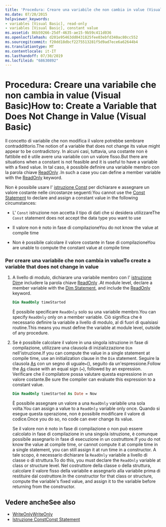 ```yaml
---
title: 'Procedura: Creare una variabile che non cambia in value (Visual Basic)'
ms.date: 07/20/2015
helpviewer_keywords:
- variables [Visual Basic], read-only
- variables [Visual Basic], constant value
ms.assetid: 86b59266-25df-4635-ae15-9b59c411d036
ms.openlocfilehash: d201e95463dd0431825fee03ebfd340ac80cc552
ms.sourcegitcommit: f20dd18dbcf2275513281f5d9ad7ece6a62644b4
ms.translationtype: MT
ms.contentlocale: it-IT
ms.lasthandoff: 07/30/2019
ms.locfileid: "68630892"
---
```

# <a name="how-to-create-a-variable-that-does-not-change-in-value-visual-basic"></a><span data-ttu-id="3b783-102">Procedura: Creare una variabile che non cambia in value (Visual Basic)</span><span class="sxs-lookup"><span data-stu-id="3b783-102">How to: Create a Variable that Does Not Change in Value (Visual Basic)</span></span>

<span data-ttu-id="3b783-103">Il concetto di variabile che non modifica il valore potrebbe sembrare contraddittorio.</span><span class="sxs-lookup"><span data-stu-id="3b783-103">The notion of a variable that does not change its value might appear to be contradictory.</span></span> <span data-ttu-id="3b783-104">In alcuni casi, tuttavia, una costante non è fattibile ed è utile avere una variabile con un valore fisso.</span><span class="sxs-lookup"><span data-stu-id="3b783-104">But there are situations when a constant is not feasible and it is useful to have a variable with a fixed value.</span></span> <span data-ttu-id="3b783-105">In tal caso, è possibile definire una variabile membro con la parola chiave [ReadOnly](../../../../visual-basic/language-reference/modifiers/readonly.md) .</span><span class="sxs-lookup"><span data-stu-id="3b783-105">In such a case you can define a member variable with the [ReadOnly](../../../../visual-basic/language-reference/modifiers/readonly.md) keyword.</span></span>

<span data-ttu-id="3b783-106">Non è possibile usare l' [istruzione Const](../../../../visual-basic/language-reference/statements/const-statement.md) per dichiarare e assegnare un valore costante nelle circostanze seguenti:</span><span class="sxs-lookup"><span data-stu-id="3b783-106">You cannot use the [Const Statement](../../../../visual-basic/language-reference/statements/const-statement.md) to declare and assign a constant value in the following circumstances:</span></span>

- <span data-ttu-id="3b783-107">L' `Const` istruzione non accetta il tipo di dati che si desidera utilizzare</span><span class="sxs-lookup"><span data-stu-id="3b783-107">The `Const` statement does not accept the data type you want to use</span></span>

- <span data-ttu-id="3b783-108">Il valore non è noto in fase di compilazione</span><span class="sxs-lookup"><span data-stu-id="3b783-108">You do not know the value at compile time</span></span>

- <span data-ttu-id="3b783-109">Non è possibile calcolare il valore costante in fase di compilazione</span><span class="sxs-lookup"><span data-stu-id="3b783-109">You are unable to compute the constant value at compile time</span></span>

### <a name="to-create-a-variable-that-does-not-change-in-value"></a><span data-ttu-id="3b783-110">Per creare una variabile che non cambia in value</span><span class="sxs-lookup"><span data-stu-id="3b783-110">To create a variable that does not change in value</span></span>

1. <span data-ttu-id="3b783-111">A livello di modulo, dichiarare una variabile membro con l' [istruzione Dim](../../../../visual-basic/language-reference/statements/dim-statement.md)e includere la parola chiave [ReadOnly](../../../../visual-basic/language-reference/modifiers/readonly.md) .</span><span class="sxs-lookup"><span data-stu-id="3b783-111">At module level, declare a member variable with the [Dim Statement](../../../../visual-basic/language-reference/statements/dim-statement.md), and include the [ReadOnly](../../../../visual-basic/language-reference/modifiers/readonly.md) keyword.</span></span>

    ```vb
    Dim ReadOnly timeStarted
    ```

    <span data-ttu-id="3b783-112">È possibile specificare `ReadOnly` solo su una variabile membro.</span><span class="sxs-lookup"><span data-stu-id="3b783-112">You can specify `ReadOnly` only on a member variable.</span></span> <span data-ttu-id="3b783-113">Ciò significa che è necessario definire la variabile a livello di modulo, al di fuori di qualsiasi routine.</span><span class="sxs-lookup"><span data-stu-id="3b783-113">This means you must define the variable at module level, outside of any procedure.</span></span>

2. <span data-ttu-id="3b783-114">Se è possibile calcolare il valore in una singola istruzione in fase di compilazione, utilizzare una clausola di inizializzazione `Dim` nell'istruzione.</span><span class="sxs-lookup"><span data-stu-id="3b783-114">If you can compute the value in a single statement at compile time, use an initialization clause in the `Dim` statement.</span></span> <span data-ttu-id="3b783-115">Seguire la clausola [As](../../../../visual-basic/language-reference/statements/as-clause.md) con un segno di uguale`=`(), seguito da un'espressione.</span><span class="sxs-lookup"><span data-stu-id="3b783-115">Follow the [As](../../../../visual-basic/language-reference/statements/as-clause.md) clause with an equal sign (`=`), followed by an expression.</span></span> <span data-ttu-id="3b783-116">Verificare che il compilatore possa valutare questa espressione in un valore costante.</span><span class="sxs-lookup"><span data-stu-id="3b783-116">Be sure the compiler can evaluate this expression to a constant value.</span></span>

    ```vb
    Dim ReadOnly timeStarted As Date = Now
    ```

    <span data-ttu-id="3b783-117">È possibile assegnare un valore a una `ReadOnly` variabile una sola volta.</span><span class="sxs-lookup"><span data-stu-id="3b783-117">You can assign a value to a `ReadOnly` variable only once.</span></span> <span data-ttu-id="3b783-118">Quando si esegue questa operazione, non è possibile modificare il valore di codice.</span><span class="sxs-lookup"><span data-stu-id="3b783-118">Once you do so, no code can ever change its value.</span></span>

    <span data-ttu-id="3b783-119">Se il valore non è noto in fase di compilazione o non può essere calcolato in fase di compilazione in una singola istruzione, è comunque possibile assegnarlo in fase di esecuzione in un costruttore.</span><span class="sxs-lookup"><span data-stu-id="3b783-119">If you do not know the value at compile time, or cannot compute it at compile time in a single statement, you can still assign it at run time in a constructor.</span></span> <span data-ttu-id="3b783-120">A tale scopo, è necessario dichiarare la `ReadOnly` variabile a livello di classe o di struttura.</span><span class="sxs-lookup"><span data-stu-id="3b783-120">To do this, you must declare the `ReadOnly` variable at class or structure level.</span></span> <span data-ttu-id="3b783-121">Nel costruttore della classe o della struttura, calcolare il valore fisso della variabile e assegnarlo alla variabile prima di restituire dal costruttore.</span><span class="sxs-lookup"><span data-stu-id="3b783-121">In the constructor for that class or structure, compute the variable's fixed value, and assign it to the variable before returning from the constructor.</span></span>

## <a name="see-also"></a><span data-ttu-id="3b783-122">Vedere anche</span><span class="sxs-lookup"><span data-stu-id="3b783-122">See also</span></span>

- [<span data-ttu-id="3b783-123">WriteOnly</span><span class="sxs-lookup"><span data-stu-id="3b783-123">WriteOnly</span></span>](../../../../visual-basic/language-reference/modifiers/writeonly.md)
- [<span data-ttu-id="3b783-124">Istruzione Const</span><span class="sxs-lookup"><span data-stu-id="3b783-124">Const Statement</span></span>](../../../../visual-basic/language-reference/statements/const-statement.md)
